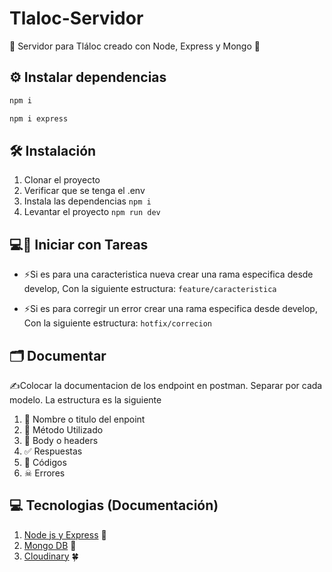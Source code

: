# Tlaloc-Servidor

🌳​ Servidor para Tláloc creado con Node, Express y Mongo 🌳​

## ⚙ Instalar dependencias 
```bash
npm i
```

```bash
npm i express
```

## 🛠 Instalación

1. Clonar el proyecto
2. Verificar que se tenga el .env
3. Instala las dependencias
   `npm i`
4. Levantar el proyecto
   `npm run dev`

## 💻​🔨​ Iniciar con Tareas
- ⚡Si es para una caracteristica nueva crear una rama especifica desde develop, Con la siguiente estructura:
    `feature/caracteristica `

- ⚡Si es para corregir un error crear una rama especifica desde develop, Con la siguiente estructura:
    `hotfix/correcion `

## 🗂 Documentar
✍Colocar la documentacion de los endpoint en postman. Separar por cada modelo. La estructura es la siguiente
 
1.   🌿​ Nombre o titulo del enpoint 
2.   🐢​ Método Utilizado
3.   ​🌴​ Body o headers
4.   ✅ Respuestas
5.   🤙 Códigos
6.   ☠ Errores

## 💻​ Tecnologias (Documentación)
1.  [Node js y Express](https://nodejs.org/en/docs/) 🌳 
2.  [Mongo DB](https://www.mongodb.com/docs/) 🍁
3.  [Cloudinary](https://cloudinary.com/documentation) 🍀


